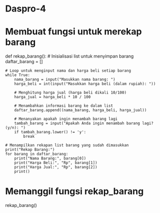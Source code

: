 # Daspro-4
# Membuat fungsi untuk merekap barang
def rekap_barang():
    # Inisialisasi list untuk menyimpan barang
    daftar_barang = []

    # Loop untuk menginput nama dan harga beli setiap barang
    while True:
        nama_barang = input("Masukkan nama barang: ")
        harga_beli = int(input("Masukkan harga beli (dalam rupiah): "))

        # Menghitung harga jual (harga beli dikali 10/100)
        harga_jual = harga_beli * 10 / 100

        # Menambahkan informasi barang ke dalam list
        daftar_barang.append((nama_barang, harga_beli, harga_jual))

        # Menanyakan apakah ingin menambah barang lagi
        tambah_barang = input("Apakah Anda ingin menambah barang lagi? (y/n): ")
        if tambah_barang.lower() != 'y':
            break

    # Menampilkan rekapan list barang yang sudah dimasukkan
    print("Rekap Barang:")
    for barang in daftar_barang:
        print("Nama Barang:", barang[0])
        print("Harga Beli:", "Rp", barang[1])
        print("Harga Jual:", "Rp", barang[2])
        print()

# Memanggil fungsi rekap_barang
rekap_barang()
